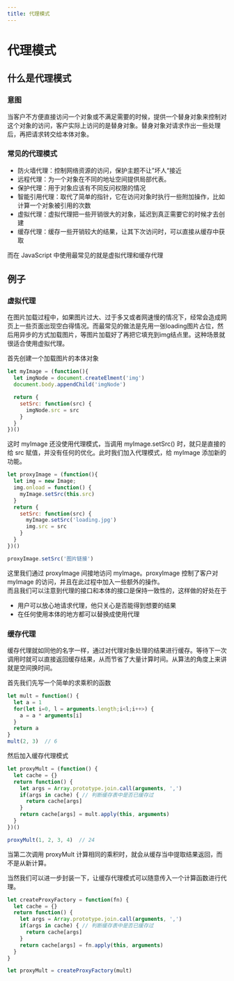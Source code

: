 ```yaml
---
title: 代理模式
---
```

# 代理模式

## 什么是代理模式
### 意图
当客户不方便直接访问一个对象或不满足需要的时候，提供一个替身对象来控制对这个对象的访问，客户实际上访问的是替身对象。替身对象对请求作出一些处理后，再把请求转交给本体对象。  

### 常见的代理模式
* 防火墙代理：控制网络资源的访问，保护主题不让”坏人“接近
* 远程代理：为一个对象在不同的地址空间提供局部代表。
* 保护代理：用于对象应该有不同反问权限的情况
* 智能引用代理：取代了简单的指针，它在访问对象时执行一些附加操作，比如计算一个对象被引用的次数
* 虚拟代理：虚拟代理把一些开销很大的对象，延迟到真正需要它的时候才去创建
* 缓存代理：缓存一些开销较大的结果，让其下次访问时，可以直接从缓存中获取  

而在 JavaScript 中使用最常见的就是虚拟代理和缓存代理

## 例子

### 虚拟代理
在图片加载过程中，如果图片过大、过于多又或者网速慢的情况下，经常会造成网页上一些页面出现空白得情况。而最常见的做法是先用一张loading图片占位，然后用异步的方式加载图片，等图片加载好了再把它填充到img结点里。这种场景就很适合使用虚拟代理。  

首先创建一个加载图片的本体对象
```js
let myImage = (function(){
  let imgNode = document.createElment('img')
  document.body.appendChild('imgNode')

  return {
    setSrc: function(src) {
      imgNode.src = src
    }
  }
})()
```
这时 myImage 还没使用代理模式，当调用 myImage.setSrc() 时，就只是直接的给 src 赋值，并没有任何的优化。此时我们加入代理模式，给 myImage 添加新的功能。  

```js
let proxyImage = (function(){
  let img = new Image;
  img.onload = function() {
    myImage.setSrc(this.src)
  }
  return {
    setSrc: function(src) {
      myImage.setSrc('loading.jpg')
      img.src = src
    }
  }
})()

proxyImage.setSrc('图片链接')
```
这里我们通过 proxyImage 间接地访问 myImage。proxyImage 控制了客户对 myImage 的访问，并且在此过程中加入一些额外的操作。  
而且我们可以注意到代理的接口和本体的接口是保持一致性的，这样做的好处在于  
* 用户可以放心地请求代理，他只关心是否能得到想要的结果
* 在任何使用本体的地方都可以替换成使用代理

### 缓存代理
缓存代理就如同他的名字一样，通过对代理对象处理的结果进行缓存。等待下一次调用时就可以直接返回缓存结果，从而节省了大量计算时间。从算法的角度上来讲就是空间换时间。  

首先我们先写一个简单的求乘积的函数
```js
let mult = function() {
  let a = 1
  for(let i=0, l = arguments.length;i<l;i++>) {
    a = a * arguments[i]
  }
  return a
}
mult(2, 3)  // 6
```
然后加入缓存代理模式
```js
let proxyMult = (function() {
  let cache = {}
  return function() {
    let args = Array.prototype.join.call(arguments, ',')
    if(args in cache) { // 判断缓存表中是否已缓存过
      return cache[args]
    }
    return cache[args] = mult.apply(this, arguments)
  }
})()

proxyMult(1, 2, 3, 4)  // 24
```
当第二次调用 proxyMult 计算相同的乘积时，就会从缓存当中提取结果返回，而不是从新计算。  

当然我们可以进一步封装一下，让缓存代理模式可以随意传入一个计算函数进行代理。  
```js
let createProxyFactory = function(fn) {
  let cache = {}
  return function() {
    let args = Array.prototype.join.call(arguments, ',')
    if(args in cache) { // 判断缓存表中是否已缓存过
      return cache[args]
    }
    return cache[args] = fn.apply(this, arguments)
  }
}

let proxyMult = createProxyFactory(mult)
```